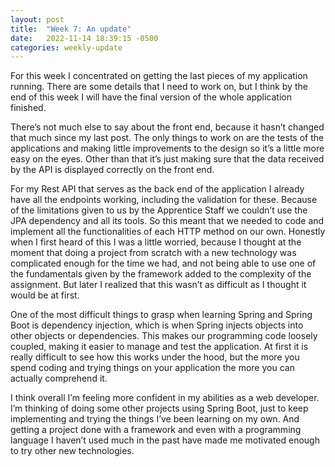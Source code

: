 ```yaml
---
layout: post
title:  "Week 7: An update"
date:   2022-11-14 18:39:15 -0500
categories: weekly-update
---
```


For this week I concentrated on getting the last pieces of my application running. There are some details that I need to work on, but I think by the end of this week I will have the final version of the whole application finished. 

There’s not much else to say about the front end, because it hasn’t changed that much since my last post. The only things to work on are the tests of the applications and making little improvements to the design so it’s a little more easy on the eyes. Other than that it’s just making sure that the data received by the API is displayed correctly on the front end.

For my Rest API that serves as the back end of the application I already have all the endpoints working, including the validation for these. Because of the limitations given to us by the Apprentice Staff we couldn’t use the JPA dependency and all its tools. So this meant that we needed to code and implement all the functionalities of each HTTP method on our own. Honestly when I first heard of this I was a little worried, because I thought at the moment that doing a project from scratch with a new technology was complicated enough for the time we had, and not being able to use one of the fundamentals given by the framework added to the complexity of the assignment. But later I realized that this wasn’t as difficult as I thought it would be at first.

One of the most difficult things to grasp when learning Spring and Spring Boot is dependency injection, which is when Spring injects objects into other objects or dependencies. This makes our programming code loosely coupled, making it easier to manage and test the application. At first it is really difficult to see how this works under the hood, but the more you spend coding and trying things on your application the more you can actually comprehend it. 

I think overall I’m feeling more confident in my abilities as a web developer. I’m thinking of doing some other projects using Spring Boot, just to keep implementing and trying the things I’ve been learning on my own. And getting a project done with a framework and even with a programming language I haven’t used much in the past have made me motivated enough to try other new technologies. 
